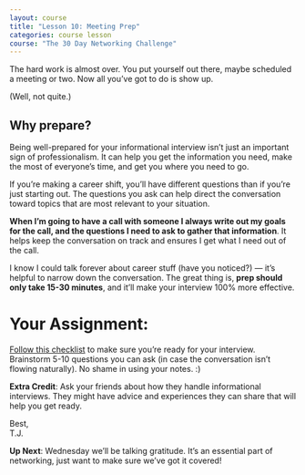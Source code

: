 ```yaml
---
layout: course
title: "Lesson 10: Meeting Prep"
categories: course lesson
course: "The 30 Day Networking Challenge"
---
```


The hard work is almost over.  You put yourself out there, maybe scheduled a meeting or two. Now all you’ve got to do is show up.

(Well, not quite.)

## Why prepare?

Being well-prepared for your informational interview isn’t just an important sign of professionalism. It can help you get the information you need, make the most of everyone’s time, and get you where you need to go.

If you’re making a career shift, you’ll have different questions than if you’re just starting out.  The questions you ask can help direct the conversation toward topics that are most relevant to your situation.

**When I’m going to have a call with someone I always write out my goals for the call, and the questions I need to ask to gather that information**.  It helps keep the conversation on track and ensures I get what I need out of the call.  

I know I could talk forever about career stuff (have you noticed?) — it’s helpful to narrow down the conversation. The great thing is, **prep should only take 15-30 minutes**, and it’ll make your interview 100% more effective.

# Your Assignment:
[Follow this checklist][worksheet] to make sure you’re ready for your interview. Brainstorm 5-10 questions you can ask (in case the conversation isn’t flowing naturally). No shame in using your notes. :)

**Extra Credit**: Ask your friends about how they handle informational interviews. They might have advice and experiences they can share that will help you get ready.

Best,  
T.J.

**Up Next**: Wednesday we’ll be talking gratitude. It’s an essential part of networking, just want to make sure we’ve got it covered!




[worksheet]: https://blog.brightcrowd.com/courses/better-job-30-days/lesson-10-worksheet.pdf
